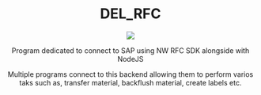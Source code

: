 <center><strong><h1>DEL_RFC</h1></strong></center>


<p align="center">
  <img src="https://www.tristone.com/Media/1003/tristone_logo_head.png" />
</p>

<center><p>Program dedicated to connect to SAP using NW RFC SDK alongside with NodeJS</p></center>
<center><p>Multiple programs connect to this backend allowing them to perform varios taks such as, transfer material, backflush material, create labels etc.</p></center>

